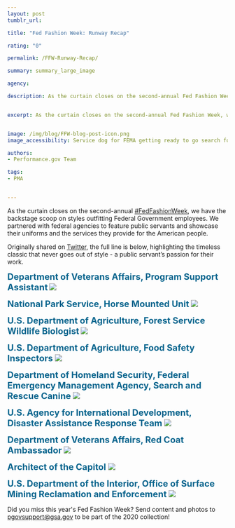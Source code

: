 ```yaml
---
layout: post
tumblr_url:

title: "Fed Fashion Week: Runway Recap"

rating: "0"

permalink: /FFW-Runway-Recap/

summary: summary_large_image

agency:

description: As the curtain closes on the second-annual Fed Fashion Week, we have the backstage scoop on styles outfitting Federal Government employees. We partnered with agencies to feature public servants and showcase their uniforms and the services they provide for the American people.


excerpt: As the curtain closes on the second-annual Fed Fashion Week, we have the backstage scoop on styles outfitting Federal Government employees. We partnered with agencies to feature public servants and showcase their uniforms and the services they provide for the American people.


image: /img/blog/FFW-blog-post-icon.png
image_accessibility: Service dog for FEMA getting ready to go search for hurricane survivors in Puerto Rico.

authors:
- Performance.gov Team

tags:
- PMA


---
```

As the curtain closes on the second-annual <a href="https://twitter.com/hashtag/FedFashionWeek?src=hashtag_click" target="blank">#FedFashionWeek</a>, we have the backstage scoop on styles outfitting Federal Government employees. We partnered with federal agencies to feature public servants and showcase their uniforms and the services they provide for the American people.

Originally shared on <a href="https://twitter.com/PerformanceGov" target="blank">Twitter</a>, the full line is below, highlighting the timeless classic that never goes out of style - a public servant’s passion for their work.

<b style="font-size: 20px; color: 07648d">**Department of Veterans Affairs, Program Support Assistant**</b>
<a href="{{ site.baseurl }}/img/blog/FFW-fema"><img src="{{ site.baseurl }}/img/blog/FFW-fema.png"></a>

<b style="font-size: 20px; color: 07648d">**National Park Service, Horse Mounted Unit**</b>
<a href="{{ site.baseurl }}/img/blog/FFW-uspo"><img src="{{ site.baseurl }}/img/blog/FFW-uspo.png"></a>

<b style="font-size: 20px; color: 07648d">**U.S. Department of Agriculture, Forest Service Wildlife Biologist**</b>
<a href="{{ site.baseurl }}/img/blog/FFW-usda"><img src="{{ site.baseurl }}/img/blog/FFW-usda.png"></a>

<b style="font-size: 20px; color: 07648d">**U.S. Department of Agriculture, Food Safety Inspectors** </b>
<a href="{{ site.baseurl }}/img/blog/FFW-usda-1"><img src="{{ site.baseurl }}/img/blog/FFW-usda-1.png"></a>

<b style="font-size: 20px; color: 07648d">**Department of Homeland Security, Federal Emergency Management Agency, Search and Rescue Canine** </b>
<a href="{{ site.baseurl }}/img/blog/FFW-fema-1"><img src="{{ site.baseurl }}/img/blog/FFW-fema-1.png"></a>

<b style="font-size: 20px; color: 07648d">**U.S. Agency for International Development, Disaster Assistance Response Team** </b>
<a href="{{ site.baseurl }}/img/blog/FFW-usaid"><img src="{{ site.baseurl }}/img/blog/FFW-usaid.png"></a>

<b style="font-size: 20px; color: 07648d">**Department of Veterans Affairs, Red Coat Ambassador** </b>
<a href="{{ site.baseurl }}/img/blog/ffw-va"><img src="{{ site.baseurl }}/img/blog/ffw-va.png"></a>

<b style="font-size: 20px; color: 07648d">**Architect of the Capitol** </b>
<a href="{{ site.baseurl }}/img/blog/ffw-capitol"><img src="{{ site.baseurl }}/img/blog/ffw-capitol.png"></a>

<b style="font-size: 20px; color: 07648d">**U.S. Department of the Interior, Office of Surface Mining Reclamation and Enforcement** </b>
<a href="{{ site.baseurl }}/img/blog/ffw-interior"><img src="{{ site.baseurl }}/img/blog/ffw-interior.png"></a>

Did you miss this year's Fed Fashion Week? Send content and photos to [pgovsupport@gsa.gov](pgovsupport@gsa.gov) to be part of the 2020 collection!
